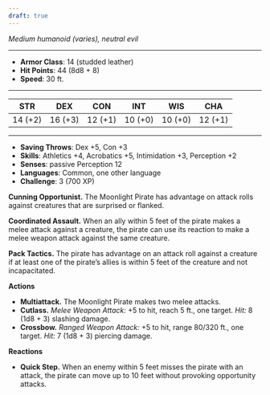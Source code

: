 ```yaml
---
draft: true
---
```


_Medium humanoid (varies), neutral evil_

---

- **Armor Class**: 14 (studded leather)
- **Hit Points**: 44 (8d8 + 8)
- **Speed**: 30 ft.

---

|STR|DEX|CON|INT|WIS|CHA|
|---|---|---|---|---|---|
|14 (+2)|16 (+3)|12 (+1)|10 (+0)|10 (+0)|12 (+1)|

---

- **Saving Throws**: Dex +5, Con +3
- **Skills**: Athletics +4, Acrobatics +5, Intimidation +3, Perception +2
- **Senses**: passive Perception 12
- **Languages**: Common, one other language
- **Challenge**: 3 (700 XP)

**Cunning Opportunist.** The Moonlight Pirate has advantage on attack rolls against creatures that are surprised or flanked.

**Coordinated Assault.** When an ally within 5 feet of the pirate makes a melee attack against a creature, the pirate can use its reaction to make a melee weapon attack against the same creature.

**Pack Tactics.** The pirate has advantage on an attack roll against a creature if at least one of the pirate’s allies is within 5 feet of the creature and not incapacitated.

**Actions**

- **Multiattack.** The Moonlight Pirate makes two melee attacks.
- **Cutlass.** _Melee Weapon Attack:_ +5 to hit, reach 5 ft., one target. _Hit:_ 8 (1d8 + 3) slashing damage.
- **Crossbow.** _Ranged Weapon Attack:_ +5 to hit, range 80/320 ft., one target. _Hit:_ 7 (1d8 + 3) piercing damage.

**Reactions**

- **Quick Step.** When an enemy within 5 feet misses the pirate with an attack, the pirate can move up to 10 feet without provoking opportunity attacks.